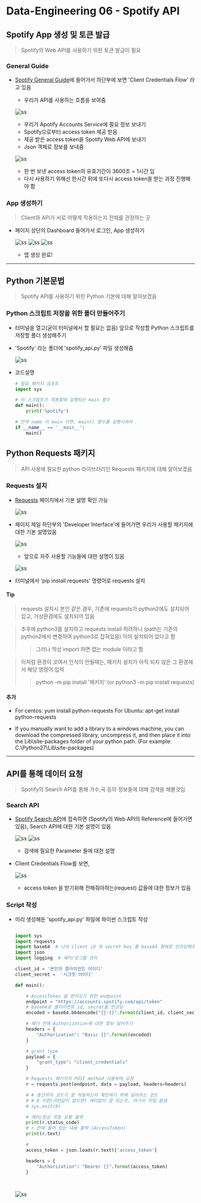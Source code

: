 # Data-Engineering 06 - Spotify API

## Spotify App 생성 및 토큰 발급
> Spotify의 Web API를 사용하기 위한 토큰 발급이 필요

### General Guide
- [Spotify General Guide](https://developer.spotify.com/documentation/general/guides/authorization-guide/)에 들어가서 하단부에 보면 'Client Credentials Flow' 라고 있음
    - 우리가 API를 사용하는 흐름을 보여줌

  ![ss](DE_img/screenshot75.png)
  - 우리가 Apotify Accounts Service에 필요 정보 보내기
  - Spotify으로부터 access token 제공 받음
  - 제공 받은 access token을 Spotify Web API에 보내기
  - Json 객체로 정보를 보내줌

  ![ss](DE_img/screenshot76.png)
  - 한 번 보낸 access token의 유효기간이 3600초 = 1시간 임
  - 다시 사용하기 위해선 한시간 뒤에 또다시 access token을 받는 과정 진행해야 함

### App 생성하기
> Client와 API가 서로 어떻게 작용하는지 전체를 관장하는 곳
- 페이지 상단의 Dashboard 들어가서 로그인, App 생성하기

  ![ss](DE_img/screenshot77.png)
  ![ss](DE_img/screenshot78.png)
  ![ss](DE_img/screenshot79.png)
  - 앱 생성 완료!

---

## Python 기본문법
> Spotify API를 사용하기 위한 Python 기본에 대해 알아보겠음

### Python 스크립트 저장을 위한 폴더 만들어주기
- 터미널을 열고(굳이 터미널에서 할 필요는 없음) 앞으로 작성할 Python 스크립트를 저장할 폴더 생성해주기
- 'Spotify' 라는 폴더에 'spotify_api.py' 파일 생성해줌

  ![ss](DE_img/screenshot80.png)

- 코드설명

  ```python
  # 필요 패키지 임포트
  import sys

  # 이 스크립트가 작동할때 실행되는 main 함수
  def main():
      print('Spotify')

  # 만약 name 이 main 이면, main() 함수를 실행시켜라
  if __name__ == '__main__':
      main()

  ```

## Python Requests 패키지
> API 사용에 필요한 python 라이브러리인 Requests 패키지에 대해 알아보겠음

### Requests 설치
- [Requests](https://requests.readthedocs.io/en/master/) 페이지에서 기본 설명 확인 가능

  ![ss](DE_img/screenshot81.png)

- 페이지 제일 하단부의 'Developer Interface'에 들어가면 우리가 사용할 패키지에 대한 기본 설명있음

  ![ss](DE_img/screenshot82.png)

  - 앞으로 자주 사용할 기능들에 대한 설명이 있음

  ![ss](DE_img/screenshot83.png)

- 터미널에서 'pip install requests' 명령어로 requests 설치

#### Tip
> requests 설치시 본인 같은 경우, 기존에 requests가 python2에도 설치되어 있고, 가상환경에도 설치되어 있음

> 추후에 python3를 설치하고 requests install 하려하니 (path는 기존의 python2에서 변경하여 python3로 잡혀있음) 이미 설치되어 있다고 함
>> 그러나 막상 import 하면 없는 module 이라고 함

> 이처럼 환경이 꼬여서 인식이 안될때는, 패키지 설치가 아직 되지 않은 그 환경에서 해당 명령어 입력
>> python -m pip install '패키지' (or python3 -m pip install requests)

#### 추가
- For centos: yum install python-requests For Ubuntu: apt-get install python-requests

- If you manually want to add a library to a windows machine, you can download the compressed library, uncompress it, and then place it into the Lib\site-packages folder of your python path. (For example: C:\Python27\Lib\site-packages)

---

## API를 통해 데이터 요청
> Spotify의 Search API를 통해 가수,곡 등의 정보들에 대해 검색을 해볼것임

### Search API
- [Spotify Search API](https://developer.spotify.com/documentation/web-api/reference/search/search/)에 접속하면 (Spotify의 Web API의 Reference에 들어가면 있음), Search API에 대한 기본 설명이 있음

  ![ss](DE_img/screenshot84.png)
  ![ss](DE_img/screenshot85.png)
  - 검색에 필요한 Parameter 들에 대한 설명

- Client Credentials Flow를 보면,

  ![ss](DE_img/screenshot86.png)
  - access token 을 받기위해 전해줘야하는(request) 값들에 대한 정보가 있음 

### Script 작성
- 미리 생성해둔 'spotify_api.py' 파일에 파이썬 스크립트 작성
  ```python

  import sys
  import requests
  import base64  # 나의 client id 와 secret key 를 base64 형태로 인코딩해주는 패키지
  import json
  import logging  # 에러/로그를 관리

  client_id = '본인의 클라이언트 아이디'
  client_secret =  '시크릿 아이디'

  def main():

      # AccessToken 을 받아오기 위한 endpoint
      endpoint = "https://accounts.spotify.com/api/token"
      # base64로 클라이언트 id, secret을 인코딩
      encoded = base64.b64encode("{}:{}".format(client_id, client_secret).encode('utf-8').decode('ascii'))

      # 헤더 안에 Authorization에 대한 정보 넣어주기
      headers = {
          "Authorization": "Basic {}".format(encoded)
      }

      # grant type
      payload = {
          "grant_type": "client_credentials"
      }

      # Requests 패키지의 POST method 사용하여 요청
      r = requests.post(endpoint, data = payload, headers=headers)

      # # 중간까지 코드가 잘 작동하는지 확인하기 위해 넣어주는 코드
      # # 0 이면(리턴값이 없으면) 에러없이 잘 되는것, 여기서 작업 끝냄
      # sys.exit(0)

      # 에러/정상 작동 상황 출력
      print(r.status_code)
      # r 안에 들어 있는 내용 출력 (AccessToken)
      print(r.text)

      # 
      access_token = json.loads(r.text)['access_token']

      headers = {
          "Authorization": "Bearer {}".format(access_token)
      }

      
  ```

  ![ss](DE_img/screenshot87.png)
